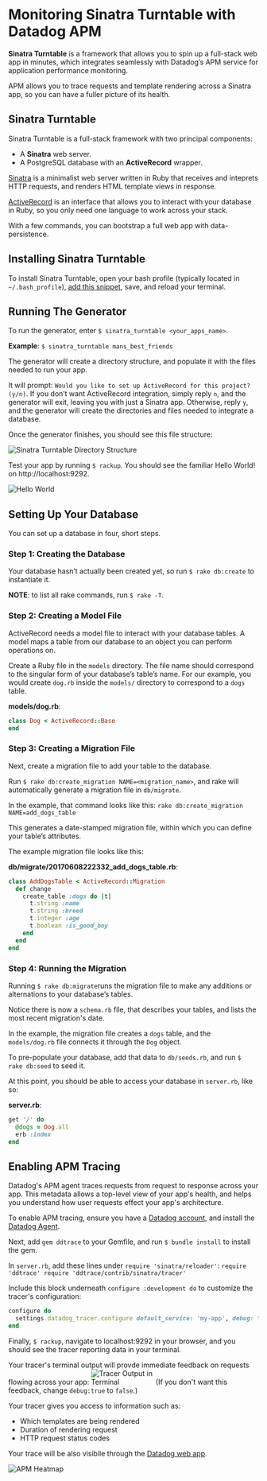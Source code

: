 # Monitoring Sinatra Turntable with Datadog APM

**Sinatra Turntable** is a framework that allows you to spin up a full-stack web app in minutes, which integrates seamlessly with Datadog’s APM service for application performance monitoring.

APM allows you to trace requests and template rendering across a Sinatra app, so you can have a fuller picture of its health.


## Sinatra Turntable

Sinatra Turntable is a full-stack framework with two principal components:

- A **Sinatra** web server.
- A PostgreSQL database with an **ActiveRecord** wrapper.

[Sinatra](http://sinatrarb.com) is a minimalist web server written in Ruby that receives and inteprets HTTP requests, and renders HTML template views in response.

[ActiveRecord](http://guides.rubyonrails.org/active_record_basics.html) is an interface that allows you to interact with your database in Ruby, so you only need one language to work across your stack.

With a few commands, you can bootstrap a full web app with data-persistence.

## Installing Sinatra Turntable

To install Sinatra Turntable, open your bash profile (typically located in `~/.bash_profile`), [add this snippet](https://gist.github.com/schmartmann/7384d6e8a73657152778dc4d0936f28b), save, and reload your terminal.

## Running The Generator

To run the generator, enter `$ sinatra_turntable <your_apps_name>`.

**Example**:
`$ sinatra_turntable mans_best_friends`

The generator will create a directory structure, and populate it with the files needed to run your app.

It will prompt: `Would you like to set up ActiveRecord for this project? (y/n)`. If you don’t want ActiveRecord integration, simply reply `n`, and the generator will exit, leaving you with just a Sinatra app. Otherwise, reply `y`, and the generator will create the directories and files needed to integrate a database.

Once the generator finishes, you should see this file structure:

![Sinatra Turntable Directory Structure](tree.png)

Test your app by running `$ rackup`. You should see the familiar Hello World! on http://localhost:9292.

![Hello World](hello_world_test.png)

## Setting Up Your Database

You can set up a database in four, short steps.

### Step 1: Creating the Database

Your database hasn’t actually been created yet, so run `$ rake db:create` to instantiate it.

**NOTE**: to list all rake commands, run `$ rake -T`.

### Step 2: Creating a Model File

ActiveRecord needs a model file to interact with your database tables. A model maps a table from our database to an object you can perform operations on.

Create a Ruby file in the `models` directory. The file name should correspond to the singular form of your database’s table’s name. For our example, you would create `dog.rb` inside the `models/` directory to correspond to a `dogs` table.

**models/dog.rb**:

```ruby
class Dog < ActiveRecord::Base
end
```

### Step 3: Creating a Migration File

Next, create a migration file to add your table to the database.

Run `$ rake db:create_migration NAME=<migration_name>`, and rake will automatically generate a migration file in `db/migrate`.

In the example, that command looks like this:
`rake db:create_migration NAME=add_dogs_table`

This generates a date-stamped migration file, within which you can define your table’s attributes.

The example migration file looks like this:

**db/migrate/20170608222332_add_dogs_table.rb**:
```ruby
class AddDogsTable < ActiveRecord::Migration
  def change
    create_table :dogs do |t|
      t.string :name
      t.string :breed
      t.integer :age
      t.boolean :is_good_boy
    end
  end
end
```
### Step 4: Running the Migration

Running `$ rake db:migrate`runs the migration file to make any additions or alternations to your database’s tables. 

Notice there is now a `schema.rb` file, that describes your tables, and lists the most recent migration's date.

In the example, the migration file creates a `dogs` table, and the `models/dog.rb` file connects it through the `Dog` object.

To pre-populate your database, add that data to `db/seeds.rb`, and run `$ rake db:seed` to seed it.

At this point, you should be able to access your database in `server.rb`, like so:

**server.rb**:
```ruby
get '/' do
  @dogs = Dog.all
  erb :index
end
```

## Enabling APM Tracing

Datadog's APM agent traces requests from request to response across your app. This metadata allows a top-level view of your app's health, and helps you understand how user requests effect your app's architecture.

To enable APM tracing, ensure you have a [Datadog account](https://www.datadoghq.com/), and install the [Datadog Agent](https://app.datadoghq.com/account/settings#agent). 

Next, add `gem ddtrace` to your Gemfile, and run `$ bundle install` to install the gem.

In `server.rb`, add these lines under `require 'sinatra/reloader'`: 
`require 'ddtrace'
require 'ddtrace/contrib/sinatra/tracer'`

Include this block underneath `configure :development do` to customize the tracer's configuration:
```ruby
configure do
  settings.datadog_tracer.configure default_service: 'my-app', debug: true
end
```

Finally, `$ rackup`, navigate to localhost:9292 in your browser, and you should see the tracer reporting data in your terminal.

Your tracer's terminal output will provde immediate feedback on requests flowing across your app:
<img src="tracer_terminal_output.png" alt="Tracer Output in Terminal" style="max-width: 25%; height: auto"/>
(If you don't want this feedback, change `debug:true` to `false`.)



Your tracer gives you access to information such as:
  
  - Which templates are being rendered
  - Duration of rendering request 
  - HTTP request status codes

Your trace will be also visibile through the [Datadog web app](https://app.datadoghq.com/apm).

![APM Heatmap](apm_trace.png)
